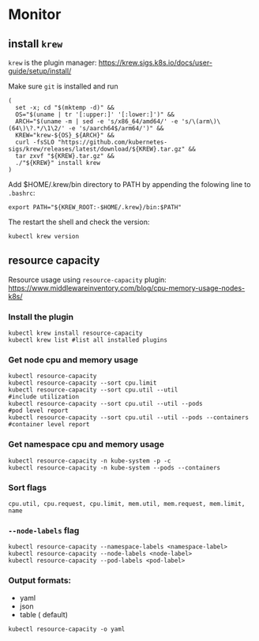 # Monitor

## install `krew`
`krew` is the plugin manager:
https://krew.sigs.k8s.io/docs/user-guide/setup/install/

Make sure `git` is installed and run
```
(
  set -x; cd "$(mktemp -d)" &&
  OS="$(uname | tr '[:upper:]' '[:lower:]')" &&
  ARCH="$(uname -m | sed -e 's/x86_64/amd64/' -e 's/\(arm\)\(64\)\?.*/\1\2/' -e 's/aarch64$/arm64/')" &&
  KREW="krew-${OS}_${ARCH}" &&
  curl -fsSLO "https://github.com/kubernetes-sigs/krew/releases/latest/download/${KREW}.tar.gz" &&
  tar zxvf "${KREW}.tar.gz" &&
  ./"${KREW}" install krew
)
```
Add $HOME/.krew/bin directory to PATH by appending the folowing line to `.bashrc`:
```
export PATH="${KREW_ROOT:-$HOME/.krew}/bin:$PATH"
```

The restart the shell and check the version:
```
kubectl krew version
```

## resource capacity
Resource usage using `resource-capacity` plugin:
https://www.middlewareinventory.com/blog/cpu-memory-usage-nodes-k8s/

### Install the plugin
```
kubectl krew install resource-capacity
kubectl krew list #list all installed plugins
```

### Get node cpu and memory usage
```
kubectl resource-capacity
kubectl resource-capacity --sort cpu.limit
kubectl resource-capacity --sort cpu.util --util                     #include utilization
kubectl resource-capacity --sort cpu.util --util --pods              #pod level report
kubectl resource-capacity --sort cpu.util --util --pods --containers #container level report
```

### Get namespace cpu and memory usage
```
kubectl resource-capacity -n kube-system -p -c
kubectl resource-capacity -n kube-system --pods --containers
```

### Sort flags
```
cpu.util, cpu.request, cpu.limit, mem.util, mem.request, mem.limit, name
```

### `--node-labels` flag
```
kubectl resource-capacity --namespace-labels <namespace-label>
kubectl resource-capacity --node-labels <node-label>
kubectl resource-capacity --pod-labels <pod-label>
```

### Output formats:
- yaml
- json
- table ( default)
```
kubectl resource-capacity -o yaml
```
